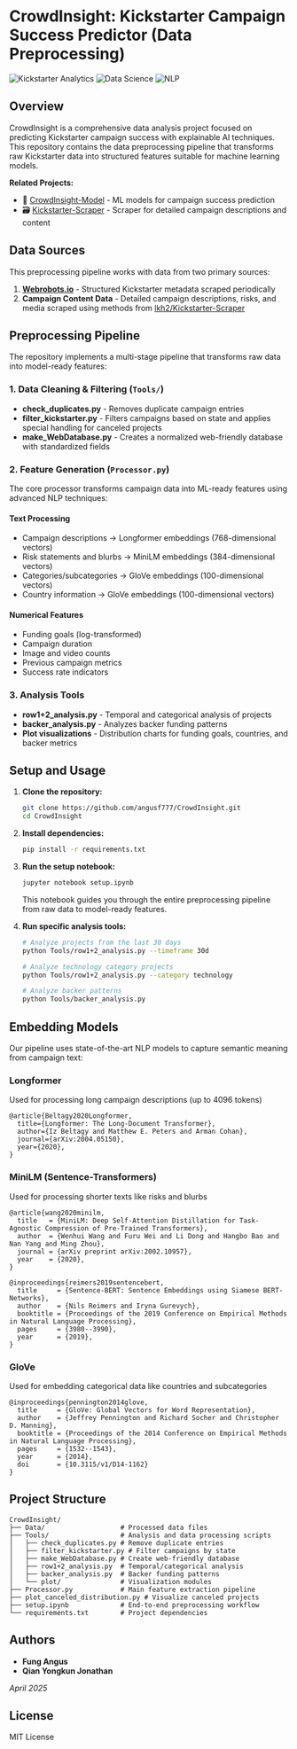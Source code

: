 # CrowdInsight: Kickstarter Campaign Success Predictor (Data Preprocessing)

![Kickstarter Analytics](https://img.shields.io/badge/Kickstarter-Analytics-brightgreen)
![Data Science](https://img.shields.io/badge/Data-Science-blue)
![NLP](https://img.shields.io/badge/NLP-Embeddings-orange)

## Overview

CrowdInsight is a comprehensive data analysis project focused on predicting Kickstarter campaign success with explainable AI techniques. This repository contains the data preprocessing pipeline that transforms raw Kickstarter data into structured features suitable for machine learning models.

**Related Projects:**
- 🤖 [CrowdInsight-Model](https://github.com/angusf777/CrowdInsight-Model) - ML models for campaign success prediction
- 🗃️ [Kickstarter-Scraper](https://github.com/lkh2/Kickstarter-Scraper) - Scraper for detailed campaign descriptions and content

## Data Sources

This preprocessing pipeline works with data from two primary sources:

1. **[Webrobots.io](https://webrobots.io/kickstarter-datasets/)** - Structured Kickstarter metadata scraped periodically
2. **Campaign Content Data** - Detailed campaign descriptions, risks, and media scraped using methods from [lkh2/Kickstarter-Scraper](https://github.com/lkh2/Kickstarter-Scraper)

## Preprocessing Pipeline

The repository implements a multi-stage pipeline that transforms raw data into model-ready features:

### 1. Data Cleaning & Filtering (`Tools/`)
- **check_duplicates.py** - Removes duplicate campaign entries
- **filter_kickstarter.py** - Filters campaigns based on state and applies special handling for canceled projects
- **make_WebDatabase.py** - Creates a normalized web-friendly database with standardized fields

### 2. Feature Generation (`Processor.py`)
The core processor transforms campaign data into ML-ready features using advanced NLP techniques:

#### Text Processing
- Campaign descriptions → Longformer embeddings (768-dimensional vectors)
- Risk statements and blurbs → MiniLM embeddings (384-dimensional vectors)
- Categories/subcategories → GloVe embeddings (100-dimensional vectors)
- Country information → GloVe embeddings (100-dimensional vectors)

#### Numerical Features
- Funding goals (log-transformed)
- Campaign duration
- Image and video counts
- Previous campaign metrics
- Success rate indicators

### 3. Analysis Tools
- **row1+2_analysis.py** - Temporal and categorical analysis of projects
- **backer_analysis.py** - Analyzes backer funding patterns
- **Plot visualizations** - Distribution charts for funding goals, countries, and backer metrics

## Setup and Usage

1. **Clone the repository:**
   ```bash
   git clone https://github.com/angusf777/CrowdInsight.git
   cd CrowdInsight
   ```

2. **Install dependencies:**
   ```bash
   pip install -r requirements.txt
   ```

3. **Run the setup notebook:**
   ```bash
   jupyter notebook setup.ipynb
   ```
   This notebook guides you through the entire preprocessing pipeline from raw data to model-ready features.

4. **Run specific analysis tools:**
   ```bash
   # Analyze projects from the last 30 days
   python Tools/row1+2_analysis.py --timeframe 30d
   
   # Analyze technology category projects
   python Tools/row1+2_analysis.py --category technology
   
   # Analyze backer patterns
   python Tools/backer_analysis.py
   ```

## Embedding Models

Our pipeline uses state-of-the-art NLP models to capture semantic meaning from campaign text:

### Longformer
Used for processing long campaign descriptions (up to 4096 tokens)
```
@article{Beltagy2020Longformer,
  title={Longformer: The Long-Document Transformer},
  author={Iz Beltagy and Matthew E. Peters and Arman Cohan},
  journal={arXiv:2004.05150},
  year={2020},
}
```

### MiniLM (Sentence-Transformers)
Used for processing shorter texts like risks and blurbs
```
@article{wang2020minilm,
  title   = {MiniLM: Deep Self-Attention Distillation for Task-Agnostic Compression of Pre-Trained Transformers},
  author  = {Wenhui Wang and Furu Wei and Li Dong and Hangbo Bao and Nan Yang and Ming Zhou},
  journal = {arXiv preprint arXiv:2002.10957},
  year    = {2020},
}

@inproceedings{reimers2019sentencebert,
  title     = {Sentence-BERT: Sentence Embeddings using Siamese BERT-Networks},
  author    = {Nils Reimers and Iryna Gurevych},
  booktitle = {Proceedings of the 2019 Conference on Empirical Methods in Natural Language Processing},
  pages     = {3980--3990},
  year      = {2019},
}
```

### GloVe
Used for embedding categorical data like countries and subcategories
```
@inproceedings{pennington2014glove,
  title     = {GloVe: Global Vectors for Word Representation},
  author    = {Jeffrey Pennington and Richard Socher and Christopher D. Manning},
  booktitle = {Proceedings of the 2014 Conference on Empirical Methods in Natural Language Processing},
  pages     = {1532--1543},
  year      = {2014},
  doi       = {10.3115/v1/D14-1162}
}
```

## Project Structure

```
CrowdInsight/
├── Data/                   # Processed data files
├── Tools/                  # Analysis and data processing scripts
│   ├── check_duplicates.py # Remove duplicate entries
│   ├── filter_kickstarter.py # Filter campaigns by state
│   ├── make_WebDatabase.py # Create web-friendly database
│   ├── row1+2_analysis.py  # Temporal/categorical analysis
│   ├── backer_analysis.py  # Backer funding patterns
│   └── plot/               # Visualization modules
├── Processor.py            # Main feature extraction pipeline
├── plot_canceled_distribution.py # Visualize canceled projects
├── setup.ipynb             # End-to-end preprocessing workflow
└── requirements.txt        # Project dependencies
```

## Authors

- **Fung Angus**
- **Qian Yongkun Jonathan**

*April 2025*

## License

MIT License 